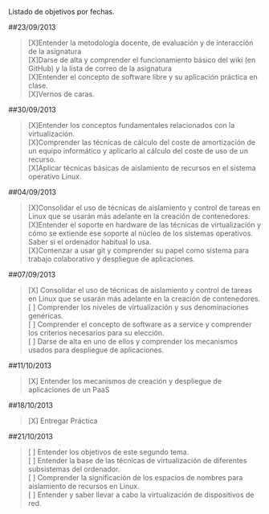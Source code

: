 Listado de objetivos por fechas.

##23/09/2013

>[X]Entender la metodología docente, de evaluación y de interacción de la asignatura  
>[X]Darse de alta y comprender el funcionamiento básico del wiki (en GitHub) y la lista de correo de la asignatura  
>[X]Entender el concepto de software libre y su aplicación práctica en clase.  
>[X]Vernos de caras.  

##30/09/2013

>[X]Entender los conceptos fundamentales relacionados con la virtualización.  
>[X]Comprender las técnicas de cálculo del coste de amortización de un equipo informático y aplicarlo al cálculo del coste de uso de un recurso.  
>[X]Aplicar técnicas básicas de aislamiento de recursos en el sistema operativo Linux.  

##04/09/2013

>[X]Consolidar el uso de técnicas de aislamiento y control de tareas en Linux que se usarán más adelante en la creación de contenedores.  
>[X]Entender el soporte en hardware de las técnicas de virtualización y cómo se extiende ese soporte al núcleo de los sistemas operativos. Saber si el ordenador habitual lo usa.  
>[X]Comenzar a usar git y comprender su papel como sistema para trabajo colaborativo y despliegue de aplicaciones.  

##07/09/2013

>[X] Consolidar el uso de técnicas de aislamiento y control de tareas en Linux que se usarán más adelante en la creación de contenedores.  
>[ ] Comprender los niveles de virtualización y sus denominaciones genéricas.  
>[ ] Comprender el concepto de software as a service y comprender los criterios necesarios para su elección.  
>[ ] Darse de alta en uno de ellos y comprender los mecanismos usados para despliegue de aplicaciones.  

##11/10/2013

>[X] Entender los mecanismos de creación y despliegue de aplicaciones de un PaaS  

##18/10/2013
>[X] Entregar Práctica

##21/10/2013

>[ ] Entender los objetivos de este segundo tema.  
>[ ] Entender la base de las técnicas de virtualización de diferentes subsistemas del ordenador.  
>[ ] Comprender la significación de los espacios de nombres para aislamiento de recursos en Linux.  
>[ ] Entender y saber llevar a cabo la virtualización de dispositivos de red.  


